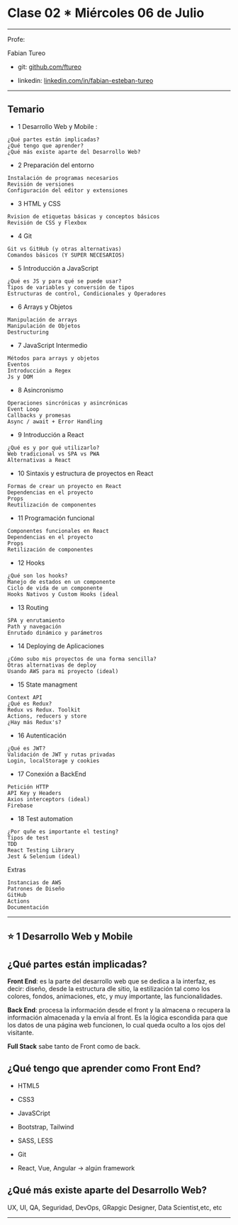 # Clase 02 * Miércoles 06 de Julio

---

Profe: 

Fabian Tureo 

- git: [github.com/ftureo](https://github.com/ftureo)

- linkedin: [linkedin.com/in/fabian-esteban-tureo](https://linkedin.com/in/fabian-esteban-tureo)

---

## Temario

- 1 Desarrollo Web y Mobile :
```
¿Qué partes están implicadas?
¿Qué tengo que aprender?
¿Qué más existe aparte del Desarrollo Web?
```

- 2 Preparación del entorno
```
Instalación de programas necesarios
Revisión de versiones
Configuración del editor y extensiones
```

- 3 HTML y CSS
```
Rvision de etiquetas básicas y conceptos básicos 
Revisión de CSS y Flexbox
```

- 4 Git
```
Git vs GitHub (y otras alternativas)
Comandos básicos (Y SUPER NECESARIOS)
```

- 5 Introducción a JavaScript
```
¿Qué es JS y para qué se puede usar?
Tipos de variables y conversión de tipos
Estructuras de control, Condicionales y Operadores
```

- 6 Arrays y Objetos
```
Manipulación de arrays 
Manipulación de Objetos
Destructuring
```

- 7 JavaScript Intermedio
```
Métodos para arrays y objetos
Eventos
Introducción a Regex
Js y DOM
```

- 8 Asincronismo
```
Operaciones sincrónicas y asincrónicas
Event Loop
Callbacks y promesas
Async / await + Error Handling
```

- 9 Introducción a React
```
¿Qué es y por qué utilizarlo?
Web tradicional vs SPA vs PWA
Alternativas a React
```

- 10 Sintaxis y estructura de proyectos en React
```
Formas de crear un proyecto en React
Dependencias en el proyecto
Props
Reutilización de componentes
```

- 11 Programación funcional
```
Componentes funcionales en React
Dependencias en el proyecto
Props
Retilización de componentes
```

- 12 Hooks
```
¿Qué son los hooks?
Manejo de estados en un componente
Ciclo de vida de un componente
Hooks Nativos y Custom Hooks (ideal
```

- 13 Routing
```
SPA y enrutamiento
Path y navegación
Enrutado dinámico y parámetros
```

- 14 Deploying de Aplicaciones
```
¿Cómo subo mis proyectos de una forma sencilla?
Otras alternativas de deploy
Usando AWS para mi proyecto (ideal)
```

- 15 State managment
```
Context API
¿Qué es Redux?
Redux vs Redux. Toolkit
Actions, reducers y store
¿Hay más Redux's?
```

- 16 Autenticación
```
¿Qué es JWT?
Validación de JWT y rutas privadas
Login, localStorage y cookies
```

- 17 Conexión a BackEnd
```
Petición HTTP
API Key y Headers
Axios interceptors (ideal)
Firebase
```

- 18 Test automation
```
¿Por quñe es importante el testing?
Tipos de test
TDD
React Testing Library
Jest & Selenium (ideal)
```

Extras
```
Instancias de AWS
Patrones de Diseño
GitHub
Actions
Documentación
```

---

## :star:  1 Desarrollo Web y Mobile 

## ¿Qué partes están implicadas?

**Front End**: es la parte del desarrollo web que se dedica a la interfaz, es decir: diseño, desde la estructura dle sitio, la estilización tal como los colores, fondos, animaciones, etc, y muy importante, las funcionalidades.

**Back End**: procesa la información desde el front y la almacena o recupera la información almacenada y la envía al front. Es la lógica escondida para que los datos de una página web funcionen, lo cual queda oculto a los ojos del visitante.


**Full Stack** sabe tanto de Front como de back.

## ¿Qué tengo que aprender como Front End?

- HTML5

- CSS3

- JavaSCript

- Bootstrap, Tailwind

- SASS, LESS

- Git

- React, Vue, Angular -> algún framework


## ¿Qué más existe aparte del Desarrollo Web?

UX, UI, QA, Seguridad, DevOps, GRapgic Designer, Data Scientist,etc, etc

---

